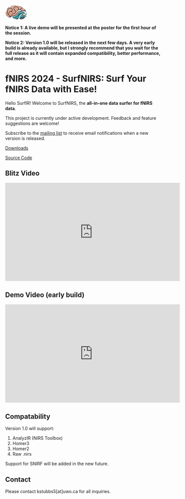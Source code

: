 ![](logo.png)

**Notice 1: A live demo will be presented at the poster for the first hour of the session.**

**Notice 2: Version 1.0 will be released in the next few days. A very early build is already available, but I strongly recommend that you wait for the full release as it will contain expanded compatibility, better performance, and more.**

# fNIRS 2024 - SurfNIRS: Surf Your fNIRS Data with Ease!
Hello SurfIR! Welcome to SurfNIRS, the **all-in-one data surfer for fNIRS data**.

This project is currently under active development. Feedback and feature suggestions are welcome!

Subscribe to the [mailing list](https://uwo.eu.qualtrics.com/jfe/form/SV_8dgnzv86fjWNSl0) to receive email notifications when a new version is released.

[Downloads](https://github.com/Western-SPRINT/SurfNIRS/releases)

[Source Code](https://github.com/Western-SPRINT/SurfNIRS/)

## Blitz Video

<iframe id="video" width="560" height="315" src="https://fnirs.org/wp-content/uploads/2024/fNIRS2024BiennialMeeting/blitz/Su-015-795-Stubbs-Kevin.mp4" frameborder="0" allow="autoplay; encrypted-media" allowfullscreen=""></iframe>

## Demo Video (early build)

<iframe id="video" width="560" height="315" src="https://github.com/user-attachments/assets/dd543d11-ceba-441f-b093-908c1eb582f8" frameborder="0" allow="autoplay; encrypted-media" allowfullscreen=""></iframe>

## Compatability
Version 1.0 will support:
1. AnalyzIR (NIRS Toolbox)
2. Homer3
3. Homer2
4. Raw .nirs

Support for SNIRF will be added in the new future.

## Contact
Please contact kstubbs5[at]uwo.ca for all inquiries.
